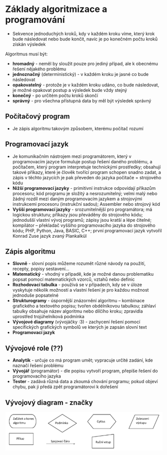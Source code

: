 # Základy algoritmizace a programování

- Sekvence jednoduchých kroků, kdy v každém kroku víme, který krok bude následovat nebo bude končit, navíc je po konečném počtu kroků získán výsledek

Algoritmus musí být:

- **hromadný** - neměl by sloužit pouze pro jediný případ, ale k obecnému řešení nějakého problému
- **jednoznačný** (deterministický) - v každém kroku je jasné co bude následovat
- **opakovatelný** - protože je v každém kroku udáno, co bude následovat, je možné opakovat postup a výsledek bude vždy stejný
- **konečný** - po určitém počtu kroků skončí
- **správný** - pro všechna přístupná data by měl být výsledek správný

## Počítačový program

- Je zápis algoritmu takovým způsobem, kterému počítač rozumí

## Programovací jazyk

- Je komunikačním nástrojem mezi programátorem, který v programovacím jazyce formuluje postup řešení daného problému, a počítačem, který program interpretuje technickými prostředky; obsahují takové příkazy, které je člověk tvořící program schopen snadno zadat, a zápis v těchto jazycích je pak převeden do jazyka počítače = strojového kódu
- **Nižší programovací jazyky** - primitivní instrukce odpovídají příkazům procesoru; kód programu je složitý a nesrozumitelný; velmi malý nebo žádný rozdíl mezi daným programovacím jazykem a strojovými instrukcemi procesoru (instrukční sadou); Assembler nebo strojový kód
- **Vyšší programovací jazyky** - srozumitelnější pro programátora; má logickou strukturu; příkazy jsou převáděny do strojového kódu; jednodušší vlastní vývoj programů; zápisy jsou kratší a lépe čitelné; kompilátor – překladač vyššího programovacího jazyka do strojového kódu; PHP, Python, Java, BASIC, C++; první programovací jazyk vytvořil Konrad Zuse jazyk zvaný Plankalkül

## Zápis algoritmu

- **Slovně** - slovní popis můžeme rozumět různé návody na použití, recepty, popisy sestavení…
- **Matematický** - vhodný v případě, kde je možné danou problematiku popsat pomocí matematických vzorců, vztahů nebo definic
- **Rozhodovací tabulka** - používá se v případech, kdy se v úloze vyskytuje několik možností a vlastní řešení je pro každou možnost jednoduše popsatelné
- **Strukturogramy** - úspornější znázornění algoritmu – kombinace grafického a textového popisu; tvořen obdélníkovou tabulkou; záhlaví tabulky obsahuje název algoritmu nebo dílčího kroku; zpravidla uprostřed trojúhelníková podmínka
- **Vývojové diagramy** (vývojáčky :3) - zachycení řešení pomocí specifických grafických symbolů ve kterých je zapsán slovní text
- **Programovací jazyk**

## Vývojové role (??)

- **Analytik** - určuje co má program umět; vypracuje určité zadání, kde naznačí řešení problému
- **Vývojář** (programátor) - dle popisu vytvoří program, přepíše řešení do programovacího jazyka
- **Tester** - zadává různá data a zkoumá chování programu; pokud objeví chybu, pak ji předá zpět programátorovi k dořešení

## Vývojový diagram - značky

![značky](img/znacky.png)
